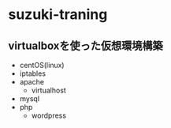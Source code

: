 # suzuki-traning

## virtualboxを使った仮想環境構築
- centOS(linux)
- iptables
- apache
  - virtualhost
- mysql
- php
  - wordpress
